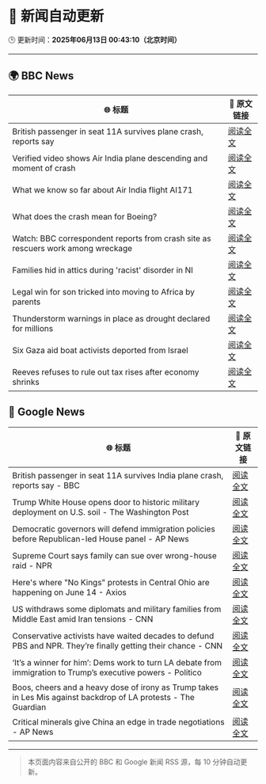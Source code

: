 # 🧠 新闻自动更新

🕒 更新时间：**2025年06月13日 00:43:10（北京时间）**

---

## 🌍 BBC News

| 🌐 标题 | 🔗 原文链接 |
|--------|-------------|
| British passenger in seat 11A survives plane crash, reports say | [阅读全文](https://www.bbc.com/news/articles/ce3v6drp96zo) |
| Verified video shows Air India plane descending and moment of crash | [阅读全文](https://www.bbc.com/news/videos/cy4kxq9e9gqo) |
| What we know so far about Air India flight AI171 | [阅读全文](https://www.bbc.com/news/articles/c5y5nq170z4o) |
| What does the crash mean for Boeing? | [阅读全文](https://www.bbc.com/news/articles/cje7542k0gno) |
| Watch: BBC correspondent reports from crash site as rescuers work among wreckage | [阅读全文](https://www.bbc.com/news/videos/c74qpwg7pwno) |
| Families hid in attics during 'racist' disorder in NI | [阅读全文](https://www.bbc.com/news/articles/c20xrq9vzz7o) |
| Legal win for son tricked into moving to Africa by parents | [阅读全文](https://www.bbc.com/news/articles/clyg0p88z83o) |
| Thunderstorm warnings in place as drought declared for millions | [阅读全文](https://www.bbc.com/news/articles/c14k6vp62zxo) |
| Six Gaza aid boat activists deported from Israel | [阅读全文](https://www.bbc.com/news/articles/cx273w1032yo) |
| Reeves refuses to rule out tax rises after economy shrinks | [阅读全文](https://www.bbc.com/news/articles/cy5e6ly9qq3o) |

## 📰 Google News

| 🌐 标题 | 🔗 原文链接 |
|--------|-------------|
| British passenger in seat 11A survives India plane crash, reports say - BBC | [阅读全文](https://news.google.com/rss/articles/CBMiWkFVX3lxTE9CZVpXMV9lbm9yQlB5bG9jNEE5V01FRWd3WUtiWWFZcExoa3RfaXZkblZWWi1qUlMyRGFYOEprMHNfcDdyc0V0NkhMT3JxZEFMUzRyM1lKbXpHUdIBX0FVX3lxTFAzOHhkZWZ2UXJtV1VjVFVtY2ktRDFXTlVkMTFNM096ZEJaWUZUVGlMbkk3YlJKUnpUWXAtRWxxV09GUGw3eTVjVGdhdUYyVkZjOTFhbjE1d0drakRnNzI0?oc=5) |
| Trump White House opens door to historic military deployment on U.S. soil - The Washington Post | [阅读全文](https://news.google.com/rss/articles/CBMijgFBVV95cUxPcmk1ZENuR2R6LU9FUktSallibjdiRUthT1NvZ3ZQdlVnajhKbmlVcHQ0WVFwc0FrNGIzQ2N3MmNMUktFNjJLZS1DZktiMExrNUhER3dSdzhwc0lTQm53NEludmNUY1A2VGc5VTR5VmxyaHdrQlZBVEpQa0JtWWd0OU55cnBWNVUxNFVMc3J3?oc=5) |
| Democratic governors will defend immigration policies before Republican-led House panel - AP News | [阅读全文](https://news.google.com/rss/articles/CBMipgFBVV95cUxNZmwxRDRVMjlNRzBrMmRQUW42dHhPX0lsRS1neXBKLXhGT0RnZUpmejFDeXExN1U0QWxsSEhodkU2dzIzQkFPQ1d0djV4V0FibGQ4RVk5UGlOM1pncEU2eVltWmlyQmc2bUVCZ1BpcEJhYkZnSFJlTWRJNkFzVVZBMWZ6MWFOZExlcVdkaG5qVmR0RmVFWUgzT0RNSkxPQmx2YUNhOEh3?oc=5) |
| Supreme Court says family can sue over wrong-house raid - NPR | [阅读全文](https://news.google.com/rss/articles/CBMihgFBVV95cUxQZG1WbmxRTmdod25vb0J5bWdLb29OWVpZZ3ctQmgxUUx5T1Bfd2VEVjE0UnJMRjVReC1PdzEyeEpkNWZWeHFmMWlVaDNMcDU5RVN1Qk94Z090ZFIwN2RJTURMcHJUZ3lpU0FaZlYtaElTUFBsS2NrSUFEOHI2YkM5TkNvZ1RHZw?oc=5) |
| Here's where "No Kings" protests in Central Ohio are happening on June 14 - Axios | [阅读全文](https://news.google.com/rss/articles/CBMilwFBVV95cUxOb2lDZnBYb3UyMm9iVXpKUEc1elk5UjFFSFBTM0h1aTBvMkFzRVp3UmJ2NEMxd25WM0JHSHZoX0l5TFN4cWtyZXpFNHFJVl9NU2xScE8xRW40RWE4NTFoM0F4anY1ZlQ3Q1JxbzhtY1RYVksxRmxCMUQxcW1tQXFReDNTYVN0QlVYNGdzQ3l3b0tpVTBCV2tz?oc=5) |
| US withdraws some diplomats and military families from Middle East amid Iran tensions - CNN | [阅读全文](https://news.google.com/rss/articles/CBMifEFVX3lxTE8yYkVzZlhGdExtZnNqV1JiaEw3eEdHcEZwaUxTZWZaQXZFU05xMTZ4Z2d0TGF1b2hsSmZrRlNTbFRFXzhTVFI0M1pYZ2NmeW92SVhqZUpMZjNLWU11elk0dlREcDJ2VFdVY2pBa0szZHVkM3VQbHJPOFlkb1HSAYIBQVVfeXFMTkZpeUFzeFZIaGMzbUducE8tcnAtTHdaOU1mcndhSUpvVWNFNGdIeDFZMElsbE5RRXZHU1o4U1NQd0pkYmo0TnZwY0tRUEZUNHA1ZDI1aTRFR054ZzV4Nk5BMXdNNlRyVTVzWU0wa3ZCZno1X21fMjVZanZmeHpFWnRLdw?oc=5) |
| Conservative activists have waited decades to defund PBS and NPR. They’re finally getting their chance - CNN | [阅读全文](https://news.google.com/rss/articles/CBMikgFBVV95cUxNUUJ2d3VHRFE3QXJqc0J3aVBoakRxektZR25ndi02S3ZZSFBOOHBwY1FFREdoaGJscXNrU21VaFBQN29sTWVmd3R1RUZDVXdRaU01UWNQQ2RNUTM0ZF82UzRaczJGODE3NnVxdjNRZFdkYlNlRFJFRy1Oandxbjl6NE1yNnBxM21XTjZCcF81WE93QdIBlwFBVV95cUxPWjU3YWs5dk1LY2tsaVI2ODF6dlUyMXpTc29mX2x5VEVyekFyUmRmUlBWbDc0Zm1nMmNCNGJRT0RrZklRUEQ0b1d5LXg3VU1RS3RlYzViUEEzMWdaYWcwdXNRYTNlYks5MlZnS1V0ZjFtdDI5ZzZweEdYUUJibWk4TUx1SllKREVGb1ZJTXcza1pWVlFBbXdv?oc=5) |
| ‘It’s a winner for him’: Dems work to turn LA debate from immigration to Trump’s executive powers - Politico | [阅读全文](https://news.google.com/rss/articles/CBMilAFBVV95cUxQRW9kZHo4QUlNLUhTY0pQdHI1ek1nb09WNGJrRDVTR1RGTDBsNXJ5cU5RUFRhc3c0ZHRuZ21pcUJZNFlKUUNIYXZWN0g5QmdlVDVnNjNfcmRESzdhTkpRQ1FEWVZULUhqUVk3M0hWLVNSMjN4LXo1NU5INFFKWVYzQVdZQUNFUVZEZUN4NXVUaU1IQmtf?oc=5) |
| Boos, cheers and a heavy dose of irony as Trump takes in Les Mis against backdrop of LA protests - The Guardian | [阅读全文](https://news.google.com/rss/articles/CBMi2wFBVV95cUxOXzVLMG9WNHFzWFFxVlg0ZDV1b0hDSzlxOGpKVWhqb2ZaSVdRcFlzWHZqekF6Q3hKQ0RiaVJISENWREQzWHBkVnlKTXpWOXJMalRzSGhTWHREdHk1Z1dTcmk0cVhzdVhDR3BOMUdaRlR3Z2hvS2dlc2FLdHotMUszQU0yNmpLbHA2QkRrMVg2bmhGY3piaDVPdWJRdkplQ3FnUTBaYWk3cVZWMUE5OG1PSWVMVVZjVHlnXzVHWXhzNC1EeEJ2SENTSk5fMDFMMWdhaG9iZVVBTDFxdzg?oc=5) |
| Critical minerals give China an edge in trade negotiations - AP News | [阅读全文](https://news.google.com/rss/articles/CBMilgFBVV95cUxPZVI2cDd4aWp0blFKSTdyUkRxdGRoRkU5cW1nMDZkbXNoUFMtbFV5MlE4TU5sbE9zc2NvVXlRUnBVcXBDNjlGdnRBMHZNajl4VUFKaWhUWnZ3OUZxdlhNNWhydmNfWnUtT2otb1lMR3l2VUhfdFlJanBHNlgzSkNkWGZnMWZZQ2tCV2tFclZrRFdHdjJLRFE?oc=5) |

---
> 本页面内容来自公开的 BBC 和 Google 新闻 RSS 源，每 10 分钟自动更新。
